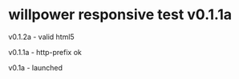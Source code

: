 willpower responsive test v0.1.1a
===============

v0.1.2a - valid html5

v0.1.1a - http-prefix ok 

v0.1a - launched
